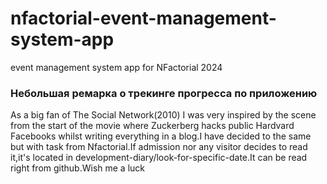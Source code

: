 # nfactorial-event-management-system-app
 event management system app for NFactorial 2024 

### Небольшая ремарка о трекинге прогресса по приложению
As a big fan of The Social Network(2010) I was very inspired by the scene from the start of the movie where Zuckerberg hacks public Hardvard Facebooks whilst writing everything in a blog.I have decided to the same but with task from Nfactorial.If admission nor any visitor decides to read it,it's located in development-diary/look-for-specific-date.It can be read right from github.Wish me a luck
